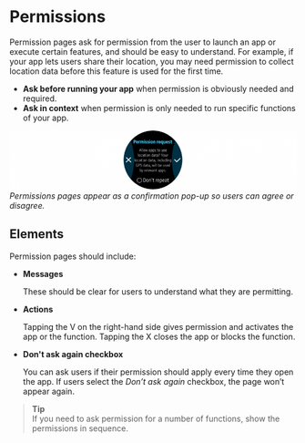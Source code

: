 # Permissions

Permission pages ask for permission from the user to launch an app or execute certain features, and should be easy to understand. For example, if your app lets users share their location, you may need permission to collect location data before this feature is used for the first time.

-   **Ask before running your app** when permission is obviously needed and required.
-   **Ask in context** when permission is only needed to run specific functions of your app.

![](media/pattern_9.8.0-850x174.png)  
*Permissions pages appear as a confirmation pop-up so users can agree or disagree.*

## Elements

Permission pages should include:

-   **Messages**

    These should be clear for users to understand what they are permitting.

-   **Actions**

    Tapping the V on the right-hand side gives permission and activates the app or the function. Tapping the X closes the app or blocks the function.

-   **Don't ask again checkbox**

    You can ask users if their permission should apply every time they open the app. If users select the *Don’t ask again* checkbox, the page won’t appear again.

> **Tip**  
> If you need to ask permission for a number of functions, show the permissions in sequence.
